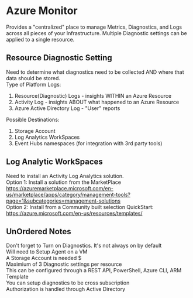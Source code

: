 # Azure Monitor
Provides a "centralized" place to manage Metrics, Diagnostics, and Logs across all pieces of your Infrastructure.  Multiple Diagnostic settings can be applied to a single resource.  

## Resource Diagnostic Setting
Need to determine what diagnostics need to be collected AND where that data should be stored.  
Type of Platform Logs:  
1) Resource(Diagnostic) Logs - insights WITHIN an Azure Resource  
2) Activity Log - insights ABOUT what happened to an Azure Resource  
3) Azure Active Directory Log - "User" reports  

Possible Destinations:  
1) Storage Account
2) Log Analytics WorkSpaces
3) Event Hubs namespaces (for integration with 3rd party tools)  


## Log Analytic WorkSpaces  
Need to install an Activity Log Analytics solution.  
Option 1: Install a solution from the MarketPlace https://azuremarketplace.microsoft.com/en-us/marketplace/apps/category/management-tools?page=1&subcategories=management-solutions  
Option 2: Install from a Community built selection QuickStart: https://azure.microsoft.com/en-us/resources/templates/  


## UnOrdered Notes
Don't forget to Turn on Diagnostics.  It's not always on by default  
Will need to Setup Agent on a VM  
A Storage Account is needed $  
Maximium of 3 Diagnostic settings per resource  
This can be configured through a REST API, PowerShell, Azure CLI, ARM Template  
You can setup diagnostics to be cross subscription  
Authorization is handled through Active Directory




